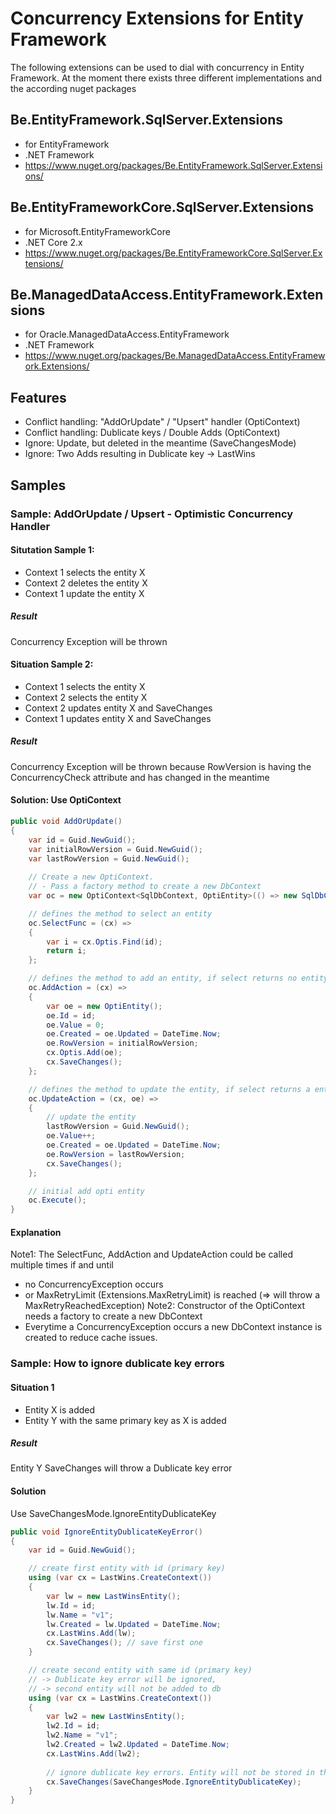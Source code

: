 # Concurrency Extensions for Entity Framework
The following extensions can be used to dial with concurrency in Entity Framework. At the moment there exists three different implementations and the according nuget packages

## Be.EntityFramework.SqlServer.Extensions
- for EntityFramework
- .NET Framework
- https://www.nuget.org/packages/Be.EntityFramework.SqlServer.Extensions/

## Be.EntityFrameworkCore.SqlServer.Extensions
- for Microsoft.EntityFrameworkCore
- .NET Core 2.x
- https://www.nuget.org/packages/Be.EntityFrameworkCore.SqlServer.Extensions/

## Be.ManagedDataAccess.EntityFramework.Extensions
- for Oracle.ManagedDataAccess.EntityFramework
- .NET Framework
- https://www.nuget.org/packages/Be.ManagedDataAccess.EntityFramework.Extensions/

## Features
- Conflict handling: "AddOrUpdate" / "Upsert" handler (OptiContext)
- Conflict handling: Dublicate keys / Double Adds (OptiContext)
- Ignore: Update, but deleted in the meantime (SaveChangesMode)
- Ignore: Two Adds resulting in Dublicate key -> LastWins


## Samples
### Sample: AddOrUpdate / Upsert - Optimistic Concurrency Handler
#### Situtation Sample 1:
- Context 1 selects the entity X
- Context 2 deletes the entity X
- Context 1 update the entity X
##### Result
Concurrency Exception will be thrown

#### Situation Sample 2:
- Context 1 selects the entity X
- Context 2 selects the entity X
- Context 2 updates entity X and SaveChanges
- Context 1 updates entity X and SaveChanges
##### Result
Concurrency Exception will be thrown because RowVersion is having the ConcurrencyCheck attribute and has changed in the meantime

#### Solution: Use OptiContext
```csharp
public void AddOrUpdate()
{
    var id = Guid.NewGuid();
    var initialRowVersion = Guid.NewGuid();
    var lastRowVersion = Guid.NewGuid();
    
    // Create a new OptiContext. 
    // - Pass a factory method to create a new DbContext
    var oc = new OptiContext<SqlDbContext, OptiEntity>(() => new SqlDbContext());

    // defines the method to select an entity
    oc.SelectFunc = (cx) =>
    {
        var i = cx.Optis.Find(id);
        return i;
    };

    // defines the method to add an entity, if select returns no entity
    oc.AddAction = (cx) =>
    {
        var oe = new OptiEntity();
        oe.Id = id;
        oe.Value = 0;
        oe.Created = oe.Updated = DateTime.Now;
        oe.RowVersion = initialRowVersion;
        cx.Optis.Add(oe);
        cx.SaveChanges();
    };

    // defines the method to update the entity, if select returns a entity
    oc.UpdateAction = (cx, oe) =>
    {
        // update the entity
        lastRowVersion = Guid.NewGuid();
        oe.Value++;
        oe.Created = oe.Updated = DateTime.Now;
        oe.RowVersion = lastRowVersion;
        cx.SaveChanges();
    };

    // initial add opti entity
    oc.Execute();
}
```
#### Explanation
Note1: The SelectFunc, AddAction and UpdateAction could be called multiple times if and until
- no ConcurrencyException occurs
- or MaxRetryLimit (Extensions.MaxRetryLimit) is reached (=> will throw a MaxRetryReachedException)
Note2: Constructor of the OptiContext needs a factory to create a new DbContext
- Everytime a ConcurrencyException occurs a new DbContext instance is created to reduce cache issues.

### Sample: How to ignore dublicate key errors
#### Situation 1
- Entity X is added
- Entity Y with the same primary key as X is added
##### Result
Entity Y SaveChanges will throw a Dublicate key error
#### Solution
Use SaveChangesMode.IgnoreEntityDublicateKey
```csharp
public void IgnoreEntityDublicateKeyError()
{
    var id = Guid.NewGuid();

    // create first entity with id (primary key)
    using (var cx = LastWins.CreateContext())
    {
        var lw = new LastWinsEntity();
        lw.Id = id;
        lw.Name = "v1";
        lw.Created = lw.Updated = DateTime.Now;
        cx.LastWins.Add(lw);
        cx.SaveChanges(); // save first one
    }

    // create second entity with same id (primary key) 
    // -> Dublicate key error will be ignored, 
    // -> second entity will not be added to db
    using (var cx = LastWins.CreateContext())
    {
        var lw2 = new LastWinsEntity();
        lw2.Id = id;
        lw2.Name = "v1";
        lw2.Created = lw2.Updated = DateTime.Now;
        cx.LastWins.Add(lw2);
        
        // ignore dublicate key errors. Entity will not be stored in the database! No exception will be thrown
        cx.SaveChanges(SaveChangesMode.IgnoreEntityDublicateKey);
    }
}
```
